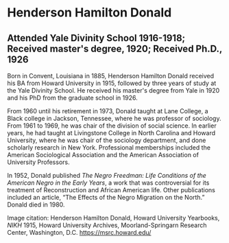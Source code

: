 # Henderson Hamilton Donald
## Attended Yale Divinity School 1916-1918; Received master's degree, 1920; Received Ph.D., 1926

Born in Convent, Louisiana in 1885, Henderson Hamilton Donald received his BA from Howard University in 1915, followed by three years of study at the Yale Divinity School. He received his master's degree from Yale in 1920 and his PhD from the graduate school in 1926. 

From 1960 until his retirement in 1973, Donald taught at Lane College, a Black college in Jackson, Tennessee, where he was professor of sociology. From 1961 to 1969, he was chair of the division of social science. In earlier years, he had taught at Livingstone College in North Carolina and Howard University, where he was chair of the sociology department, and done scholarly research in New York. Professional memberships included the American Sociological Association and the American Association of University Professors.  

In 1952, Donald published *The Negro Freedman: Life Conditions of the American Negro in the Early Years*, a work that was controversial for its treatment of Reconstruction and African American life. Other publications included an article, “The Effects of the Negro Migration on the North.” Donald died in 1980.

Image citation: Henderson Hamilton Donald, Howard University Yearbooks, *NIKH* 1915, Howard University Archives, Moorland-Springarn Research Center, Washington, D.C. https://msrc.howard.edu/
